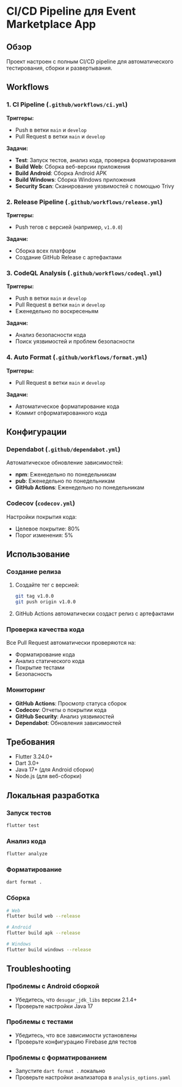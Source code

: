 # CI/CD Pipeline для Event Marketplace App

## Обзор

Проект настроен с полным CI/CD pipeline для автоматического тестирования, сборки и развертывания.

## Workflows

### 1. CI Pipeline (`.github/workflows/ci.yml`)

**Триггеры:**
- Push в ветки `main` и `develop`
- Pull Request в ветки `main` и `develop`

**Задачи:**
- **Test**: Запуск тестов, анализ кода, проверка форматирования
- **Build Web**: Сборка веб-версии приложения
- **Build Android**: Сборка Android APK
- **Build Windows**: Сборка Windows приложения
- **Security Scan**: Сканирование уязвимостей с помощью Trivy

### 2. Release Pipeline (`.github/workflows/release.yml`)

**Триггеры:**
- Push тегов с версией (например, `v1.0.0`)

**Задачи:**
- Сборка всех платформ
- Создание GitHub Release с артефактами

### 3. CodeQL Analysis (`.github/workflows/codeql.yml`)

**Триггеры:**
- Push в ветки `main` и `develop`
- Pull Request в ветки `main` и `develop`
- Еженедельно по воскресеньям

**Задачи:**
- Анализ безопасности кода
- Поиск уязвимостей и проблем безопасности

### 4. Auto Format (`.github/workflows/format.yml`)

**Триггеры:**
- Pull Request в ветки `main` и `develop`

**Задачи:**
- Автоматическое форматирование кода
- Коммит отформатированного кода

## Конфигурации

### Dependabot (`.github/dependabot.yml`)

Автоматическое обновление зависимостей:
- **npm**: Еженедельно по понедельникам
- **pub**: Еженедельно по понедельникам  
- **GitHub Actions**: Еженедельно по понедельникам

### Codecov (`codecov.yml`)

Настройки покрытия кода:
- Целевое покрытие: 80%
- Порог изменения: 5%

## Использование

### Создание релиза

1. Создайте тег с версией:
   ```bash
   git tag v1.0.0
   git push origin v1.0.0
   ```

2. GitHub Actions автоматически создаст релиз с артефактами

### Проверка качества кода

Все Pull Request автоматически проверяются на:
- Форматирование кода
- Анализ статического кода
- Покрытие тестами
- Безопасность

### Мониторинг

- **GitHub Actions**: Просмотр статуса сборок
- **Codecov**: Отчеты о покрытии кода
- **GitHub Security**: Анализ уязвимостей
- **Dependabot**: Обновления зависимостей

## Требования

- Flutter 3.24.0+
- Dart 3.0+
- Java 17+ (для Android сборки)
- Node.js (для веб-сборки)

## Локальная разработка

### Запуск тестов
```bash
flutter test
```

### Анализ кода
```bash
flutter analyze
```

### Форматирование
```bash
dart format .
```

### Сборка
```bash
# Web
flutter build web --release

# Android
flutter build apk --release

# Windows
flutter build windows --release
```

## Troubleshooting

### Проблемы с Android сборкой
- Убедитесь, что `desugar_jdk_libs` версии 2.1.4+
- Проверьте настройки Java 17

### Проблемы с тестами
- Убедитесь, что все зависимости установлены
- Проверьте конфигурацию Firebase для тестов

### Проблемы с форматированием
- Запустите `dart format .` локально
- Проверьте настройки анализатора в `analysis_options.yaml`
